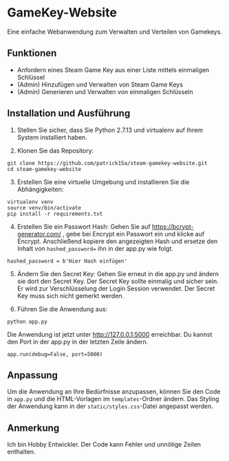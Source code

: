 # GameKey-Website

Eine einfache Webanwendung zum Verwalten und Verteilen von Gamekeys.

## Funktionen

- Anfordern eines Steam Game Key aus einer Liste mittels einmaligen Schlüssel
- (Admin) Hinzufügen und Verwalten von Steam Game Keys
- (Admin) Generieren und Verwalten von einmaligen Schlüsseln

## Installation und Ausführung

1. Stellen Sie sicher, dass Sie Python 2.7.13 und virtualenv auf Ihrem System installiert haben.

2. Klonen Sie das Repository:
```
git clone https://github.com/patrick15a/steam-gamekey-website.git
cd steam-gamekey-website
```

3. Erstellen Sie eine virtuelle Umgebung und installieren Sie die Abhängigkeiten:
```
virtualenv venv
source venv/bin/activate
pip install -r requirements.txt
```

4. Erstellen Sie ein Passwort Hash:
Gehen Sie auf https://bcrypt-generator.com/ , gebe bei Encrypt ein Passwort ein und klicke auf Encrypt.
Anschließend kopiere den angezeigten Hash und ersetze den Inhalt von `hashed_password=` ihn in der app.py wie folgt.
```
hashed_password = b'Hier Hash einfügen'
```


5. Ändern Sie den Secret Key: 
Gehen Sie erneut in die app.py und ändern sie dort den Secret Key.
Der Secret Key sollte einmalig und sicher sein. Er wird zur Verschlüsselung der Login Session verwendet.
Der Secret Key muss sich nicht gemerkt werden.

6. Führen Sie die Anwendung aus:
```
python app.py
```

Die Anwendung ist jetzt unter http://127.0.0.1:5000 erreichbar.
Du kannst den Port in der app.py in der letzten Zeile ändern.
```
app.run(debug=False, port=5000)
```


## Anpassung
Um die Anwendung an Ihre Bedürfnisse anzupassen, können Sie den Code in `app.py` und die HTML-Vorlagen im `templates`-Ordner ändern. Das Styling der Anwendung kann in der `static/styles.css`-Datei angepasst werden.

## Anmerkung
Ich bin Hobby Entwickler. Der Code kann Fehler und unnötige Zeilen enthalten.
